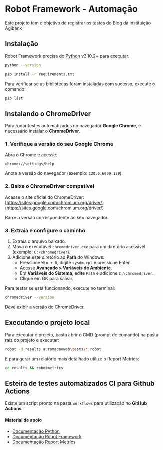 # Robot Framework - Automação

Este projeto tem o objetivo de registrar os testes do Blog da instituição Agibank

## Instalação

Robot Framework precisa do [Python](https://www.python.org/downloads/) v3.10.2+ para executar.

```sh
python --version
```

```sh
pip install -r requirements.txt
```

Para verificar se as bibliotecas foram instaladas com sucesso, execute o comando:

```sh
pip list
```

## Instalando o ChromeDriver

Para rodar testes automatizados no navegador **Google Chrome**, é necessário instalar o **ChromeDriver**.

### 1. Verifique a versão do seu Google Chrome

Abra o Chrome e acesse:

```
chrome://settings/help
```

Anote a versão do navegador (exemplo: `120.0.6099.129`).

### 2. Baixe o ChromeDriver compatível

Acesse o site oficial do ChromeDriver: [https://sites.google.com/chromium.org/driver/](https://sites.google.com/chromium.org/driver/)

Baixe a versão correspondente ao seu navegador.

### 3. Extraia e configure o caminho

1. Extraia o arquivo baixado.
2. Mova o executável `chromedriver.exe` para um diretório acessível (exemplo: `C:\chromedriver`).
3. Adicione este diretório ao **Path** do Windows:
   - Pressione `Win + R`, digite `sysdm.cpl` e pressione Enter.
   - Acesse **Avançado > Variáveis de Ambiente**.
   - Em **Variáveis do Sistema**, edite `Path` e adicione `C:\chromedriver`.
   - Clique em OK para salvar.

Para testar se está funcionando, execute no terminal:

```sh
chromedriver --version
```

Deve exibir a versão do ChromeDriver.

## Executando o projeto local

Para executar o projeto, basta abrir o CMD (prompt de comando) na pasta raiz do projeto e executar:

```sh
robot -d results automacaoweb\tests\*.robot
```

E para gerar um relatório mais detalhado utilize o Report Metrics:

```sh
cd results && robotmetrics
```

## Esteira de testes automatizados CI para Github Actions

Existe um script pronto na pasta `workflows` para utilização no **GitHub Actions**.

#### Material de apoio

- [Documentação Python](https://docs.python.org/3/)
- [Documentação Robot Framework](https://robotframework.org/)
- [Documentação Report Metrics](https://github.com/adiralashiva8/robotframework-metrics)

